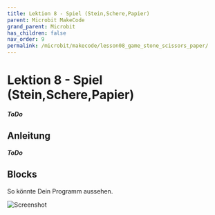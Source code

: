```yaml
---
title: Lektion 8 - Spiel (Stein,Schere,Papier)
parent: Microbit MakeCode
grand_parent: Microbit
has_children: false
nav_order: 9
permalink: /microbit/makecode/lesson08_game_stone_scissors_paper/
---
```


# Lektion 8 - Spiel (Stein,Schere,Papier)

___ToDo___

## Anleitung

___ToDo___

## Blocks

So könnte Dein Programm aussehen.

![Screenshot](./screenshot.png "Screenshot")
